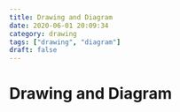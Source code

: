 ```yaml
---
title: Drawing and Diagram
date: 2020-06-01 20:09:34
category: drawing
tags: ["drawing", "diagram"]
draft: false
---
```


# Drawing and Diagram
